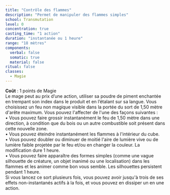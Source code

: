 ```yaml
---
title: "Contrôle des flammes"
description: "Permet de manipuler des flammes simples"
school: Transmutation
level: 0
concentration: true
casting_time: "1 action"
duration: "instantanée ou 1 heure"
range: "18 mètres"
components:
  verbal: false
  somatic: true
  material: false
ritual: false
classes:
  - Magie
---
```

**Coût** : 1 points de Magie  
Le mage peut au prix d’une action, utiliser sa poudre de piment enchantée en trempant son index dans le produit et en l’étalant sur sa langue. Vous choisissez un feu non magique visible dans la portée du sort de 1,50 mètre d'arête maximum. Vous pouvez l'affecter de l'une des façons suivantes :  	
• Vous pouvez faire grossir instantanément le feu de 1,50 mètre dans une direction, à condition que du bois ou un autre combustible soit présent dans cette nouvelle zone. 		
• Vous pouvez éteindre instantanément les flammes à l'intérieur du cube. 	
• Vous pouvez doubler ou diminuer de moitié l'aire de lumière vive ou de lumière faible projetée par le feu et/ou en changer la couleur. La modification dure 1 heure. 	
• Vous pouvez faire apparaître des formes simples (comme une vague silhouette de créature, un objet inanimé ou une localisation) dans les flammes et les animer comme bon vous semble. Les	 silhouettes persistent pendant 1 heure. 	
Si vous lancez ce sort plusieurs fois, vous pouvez avoir jusqu'à trois de ses effets non-instantanés actifs à la fois, et vous pouvez en dissiper un en une action.  
